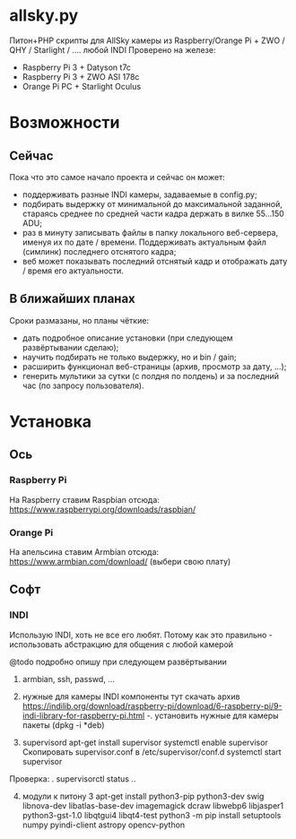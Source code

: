# allsky.py
Питон+PHP скрипты для AllSky камеры из Raspberry/Orange Pi + ZWO / QHY / Starlight / .... любой INDI
Проверено на железе:
* Raspberry Pi 3 + Datyson t7c
* Raspberry Pi 3 + ZWO ASI 178c
* Orange Pi PC + Starlight Oculus

# Возможности
## Сейчас
Пока что это самое начало проекта и сейчас он может:
* поддерживать разные INDI камеры, задаваемые в config.py;
* подбирать выдержку от минимальной до максимальной заданной, стараясь среднее по средней части кадра держать в вилке 55...150 ADU;
* раз в минуту записывать файлы в папку локального веб-сервера, именуя их по дате / времени. Поддерживать актуальным файл (симлинк) последнего отснятого кадра;
* веб может показывать последний отснятый кадр и отображать дату / время его актуальности.

## В ближайших планах
Сроки размазаны, но планы чёткие:
* дать подробное описание установки (при следующем развёртывании сделаю);
* научить подбирать не только выдержку, но и bin / gain;
* расширить функционал веб-страницы (архив, просмотр за дату, ...);
* генерить мультики за сутки (с полдня по полдень) и за последний час (по запросу пользователя).

# Установка

## Ось

### Raspberry Pi
На Raspberry ставим Raspbian отсюда: https://www.raspberrypi.org/downloads/raspbian/

### Orange Pi
На апельсина ставим Armbian отсюда: https://www.armbian.com/download/ (выбери свою плату)

## Софт

### INDI

Использую INDI, хоть не все его любят. Потому как это правильно - использовать абстракцию для общения с любой камерой

@todo подробно опишу при следующем развёртывании
1. armbian, ssh, passwd, ...

2. нужные для камеры INDI компоненты
тут скачать архив https://indilib.org/download/raspberry-pi/download/6-raspberry-pi/9-indi-library-for-raspberry-pi.html -.
установить нужные для камеры пакеты (dpkg -i *deb)

3. supervisord
apt-get install supervisor
systemctl enable supervisor
Скопировать supervisor.conf в /etc/supervisor/conf.d
systemctl start supervisor

Проверка:
. supervisorctl status
..

4. модули к питону 3
apt-get install python3-pip python3-dev swig libnova-dev libatlas-base-dev imagemagick dcraw libwebp6 libjasper1 python3-gst-1.0 libqtgui4 libqt4-test
python3 -m pip install setuptools numpy pyindi-client astropy opencv-python
